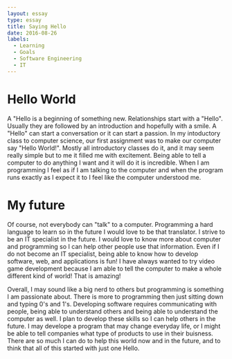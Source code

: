 ```yaml
---
layout: essay
type: essay
title: Saying Hello
date: 2016-08-26
labels:
  - Learning
  - Goals
  - Software Engineering
  - IT
---
```


# Hello World

A "Hello is a beginning of something new. Relationships start with a "Hello". Usually they are followed by an introduction and hopefully with a smile. A "Hello" can start a conversation or it can start a passion. In my intoductory class to computer science, our first assignment was to make our computer say "Hello World!". Mostly all introductory classes do it, and it may seem really simple but to me it filled me with excitement. Being able to tell a computer to do anything I want and it will do it is incredible. When I am programming I feel as if I am talking to the computer and when the program runs exactly as I expect it to I feel like the computer understood me. 

# My future

Of course, not everybody can "talk" to a computer. Programming a hard language to learn so in the future I would love to be that translator. I strive to be an IT specialist in the future. I would love to know more about computer and programming so I can help other people use that information. Even if I do not become an IT specialist, being able to know how to develop software, web, and applications is fun! I have always wanted to try video game development because I am able to tell the computer to make a whole different kind of world! That is amazing! 

Overall, I may sound like a big nerd to others but programming is something I am passionate about. There is more to programming then just sitting down and typing 0's and 1's. Developing software requires communicating with people, being able to understand others and being able to understand the computer as well. I plan to develop these skills so I can help others in the future. I may develope a program that may change everyday life, or I might be able to tell companies what type of products to use in their buisness. There are so much I can do to help this world now and in the future, and to think that all of this started with just one Hello.

